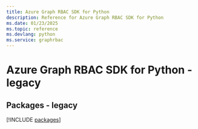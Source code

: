```yaml
---
title: Azure Graph RBAC SDK for Python
description: Reference for Azure Graph RBAC SDK for Python
ms.date: 01/23/2025
ms.topic: reference
ms.devlang: python
ms.service: graphrbac
---
```

# Azure Graph RBAC SDK for Python - legacy
## Packages - legacy
[!INCLUDE [packages](graph-rbac-index.md)]